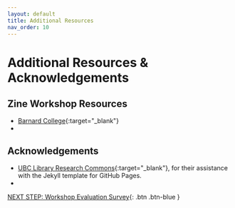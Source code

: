 ```yaml
---
layout: default
title: Additional Resources
nav_order: 10
---
```

# Additional Resources & Acknowledgements

## Zine Workshop Resources

- [Barnard College](https://imats.barnard.edu/news/zine-design-three-ways-slides-videos-templates){:target="_blank"}
- 

## Acknowledgements

- [UBC Library Research Commons](https://github.com/ubc-library-rc/){:target="_blank"}, for their assistance with the Jekyll template for GitHub Pages.
- 

[NEXT STEP: Workshop Evaluation Survey](workshop-survey.html){: .btn .btn-blue }
